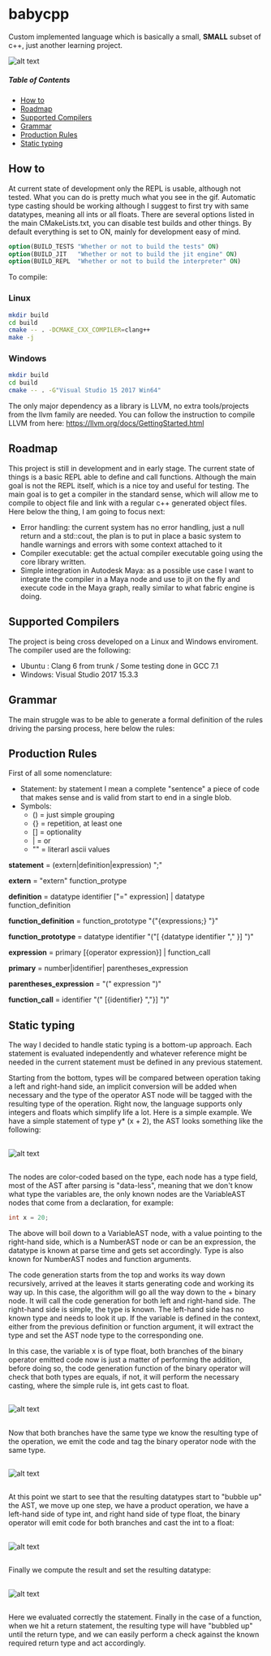 # babycpp
Custom implemented language which is basically a small, **SMALL** subset of c++, just another learning project.

![alt text](https://github.com/giordi91/babycpp/blob/master/images/repl.gif "")

##### Table of Contents

* [How to](#how-to)
* [Roadmap](#roadmap)  
* [Supported Compilers](#supported-compilers)
* [Grammar](#grammar)
* [Production Rules](#production-rules)
* [Static typing](#static-typing)

## How to
At current state of development only the REPL is usable, although not tested. What you can do is pretty much what you see in the gif. Automatic type casting should be working although I suggest to first try with same datatypes, meaning all ints or all floats.
There are several options listed in the main CMakeLists.txt, you can disable test builds and other things. By default everything is set to ON, mainly for development easy of mind.

```cmake
option(BUILD_TESTS "Whether or not to build the tests" ON)
option(BUILD_JIT   "Whether or not to build the jit engine" ON)
option(BUILD_REPL  "Whether or not to build the interpreter" ON)
```

To compile:

### Linux
```bash
mkdir build
cd build
cmake -- . -DCMAKE_CXX_COMPILER=clang++
make -j
```

### Windows
```bash
mkdir build
cd build
cmake -- . -G"Visual Studio 15 2017 Win64"
```
The only major dependency as a library is LLVM, no extra tools/projects from the llvm family are needed. You can follow the instruction to compile LLVM from here:
https://llvm.org/docs/GettingStarted.html

## Roadmap

This project is still in development and in early stage. The current state of things is a basic REPL able to define and call functions. Although the main goal is not the REPL itself, which is a nice toy and useful for testing. The main goal is to get a compiler in the standard sense, which will allow me to compile to object file and link with a regular c++ generated object files. Here below the thing, I am going to focus next:

* Error handling: the current system has no error handling, just a null return and a std::cout, the plan is to put in place a basic system to handle warnings and errors with some context attached to it
* Compiler executable: get the actual compiler executable going using the core library written.
* Simple integration in Autodesk Maya: as a possible use case I want to integrate the compiler in a Maya node and use to jit on the fly and execute code in the Maya graph, really similar to what fabric engine is doing.

## Supported Compilers
The project is being cross developed on a Linux and Windows enviroment. 
The compiler used are the following:
* Ubuntu : Clang 6 from trunk / Some testing done in GCC 7.1
* Windows: Visual Studio 2017 15.3.3


## Grammar
The main struggle was to be able to generate a formal definition of the rules driving the parsing process, here
below the rules:

## Production Rules
First of all some nomenclature:
* Statement: by statement I mean a complete "sentence" a piece of code that makes sense and is valid from start to end
             in a single blob.
* Symbols:
  * () = just simple grouping
  * {} = repetition, at least one
  * [] = optionality
  * |  = or
  * "" = literarl ascii values

**statement** =  (extern|definition|expression) ";"

**extern** = "extern" function_protype

**definition** = datatype identifier ["=" expression] |
                 datatype function_definition

**function_definition** = function_prototype "{"{expressions;} "}"

**function_prototype** = datatype identifier "("[ {datatype identifier "," }] ")" 

**expression** =  primary [{operator expression}] | function_call

**primary** = number|identifier| parentheses_expression

**parentheses_expression** = "(" expression ")"

**function_call** = identifier "(" [{identifier} ","}] ")"

## Static typing

The way I decided to handle static typing is a bottom-up approach. Each statement is evaluated independently and whatever reference might be needed in the current statement must be defined in any previous statement. 

Starting from the bottom, types will be compared between operation taking a left and right-hand side, an implicit conversion will be added when necessary and the type of the operator AST node will be tagged with the resulting type of the operation. Right now, the language supports only integers and floats which simplify life a lot.
Here is a simple example. We have a simple statement of type y* (x + 2), the AST looks something like the following:
##

![alt text](https://github.com/giordi91/babycpp/blob/master/images/graph1.png "Basic AST: step 1")

##
The nodes are color-coded based on the type, each node has a type field, most of the AST after parsing is "data-less", meaning that we don't know what type the variables are, the only known nodes are the VariableAST nodes that come from a declaration, for example:
```c++
int x = 20;
```
The above will boil down to a VariableAST node, with a value pointing to the right-hand side, which is a NumberAST node or can be an expression, the datatype is known at parse time and gets set accordingly. Type is also known for NumberAST nodes and function arguments. 

The code generation starts from the top and works its way down recursively, arrived at the leaves it starts generating code and working its way up. In this case, the algorithm will go all the way down to the + binary node. 
It will call the code generation for both left and right-hand side. The right-hand side is simple, the type is known. 
The left-hand side has no known type and needs to look it up. If the variable is defined in the context, either from the previous definition or function argument, it will extract the type and set the AST node type to the corresponding one.

In this case, the variable x is of type float, both branches of the binary operator emitted code now is just a matter of performing the addition, before doing so, the code generation function of the binary operator will check that both types are 
equals, if not, it will perform the necessary casting, where the simple rule is, int gets cast to float.

##

![alt text](https://github.com/giordi91/babycpp/blob/master/images/graph2.png "Basic AST: step 2")

##

Now that both branches have the same type we know the resulting type of the operation, we emit the code and tag the binary operator node with the same type.

##

![alt text](https://github.com/giordi91/babycpp/blob/master/images/graph3.png "Basic AST: step 3")

##

At this point we start to see that the resulting datatypes start to "bubble up" the AST,  we move up one step, we have a product operation, we have a left-hand side of type int, and right hand side of type float, the binary operator will emit code for both branches and cast the int to a float:

##

![alt text](https://github.com/giordi91/babycpp/blob/master/images/graph4.png "Basic AST: step 4")

##

Finally we compute the result and set the resulting datatype:

##

![alt text](https://github.com/giordi91/babycpp/blob/master/images/graph5.png "Basic AST: step 5")

##

Here we evaluated correctly the statement. Finally in the case of a function, when we hit a return statement, the resulting type will have "bubbled up" until the return type, and we can easily perform a check against the known required return type and act accordingly.

